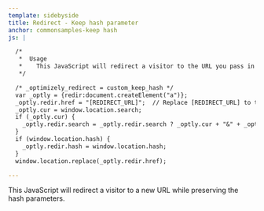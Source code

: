 ```yaml
---
template: sidebyside
title: Redirect - Keep hash parameter
anchor: commonsamples-keep hash
js: |

  /*
   *  Usage
   *    This JavaScript will redirect a visitor to the URL you pass in while preserving all hash parameters.  Be sure to include the protocol in the [REDIRECT_URL]
   */

  /* _optimizely_redirect = custom_keep_hash */
  var _optly = {redir:document.createElement("a")};
  _optly.redir.href = "[REDIRECT_URL]";  // Replace [REDIRECT_URL] to the new URL
  _optly.cur = window.location.search;
  if (_optly.cur) {
    _optly.redir.search = _optly.redir.search ? _optly.cur + "&" + _optly.redir.search.slice(1) : _optly.cur;
  }
  if (window.location.hash) {
    _optly.redir.hash = window.location.hash;
  }
  window.location.replace(_optly.redir.href);

---
```


This JavaScript will redirect a visitor to a new URL while preserving the hash parameters.
